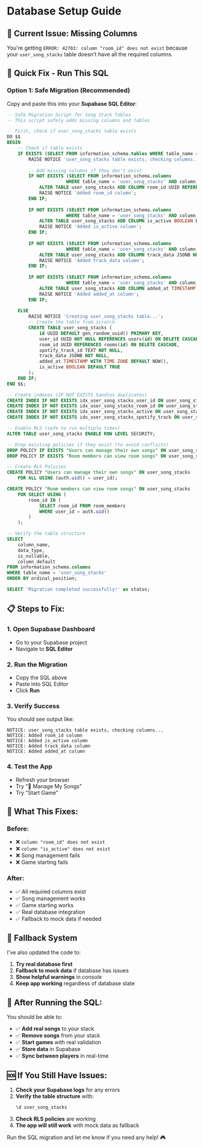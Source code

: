 # Database Setup Guide

## 🚨 **Current Issue: Missing Columns**
You're getting `ERROR: 42703: column "room_id" does not exist` because your `user_song_stacks` table doesn't have all the required columns.

## 🔧 **Quick Fix - Run This SQL**

### **Option 1: Safe Migration (Recommended)**
Copy and paste this into your **Supabase SQL Editor**:

```sql
-- Safe Migration Script for Song Stack Tables
-- This script safely adds missing columns and tables

-- First, check if user_song_stacks table exists
DO $$ 
BEGIN
    -- Check if table exists
    IF EXISTS (SELECT FROM information_schema.tables WHERE table_name = 'user_song_stacks') THEN
        RAISE NOTICE 'user_song_stacks table exists, checking columns...';
        
        -- Add missing columns if they don't exist
        IF NOT EXISTS (SELECT FROM information_schema.columns 
                      WHERE table_name = 'user_song_stacks' AND column_name = 'room_id') THEN
            ALTER TABLE user_song_stacks ADD COLUMN room_id UUID REFERENCES rooms(id) ON DELETE CASCADE;
            RAISE NOTICE 'Added room_id column';
        END IF;
        
        IF NOT EXISTS (SELECT FROM information_schema.columns 
                      WHERE table_name = 'user_song_stacks' AND column_name = 'is_active') THEN
            ALTER TABLE user_song_stacks ADD COLUMN is_active BOOLEAN DEFAULT TRUE;
            RAISE NOTICE 'Added is_active column';
        END IF;
        
        IF NOT EXISTS (SELECT FROM information_schema.columns 
                      WHERE table_name = 'user_song_stacks' AND column_name = 'track_data') THEN
            ALTER TABLE user_song_stacks ADD COLUMN track_data JSONB NOT NULL DEFAULT '{}';
            RAISE NOTICE 'Added track_data column';
        END IF;
        
        IF NOT EXISTS (SELECT FROM information_schema.columns 
                      WHERE table_name = 'user_song_stacks' AND column_name = 'added_at') THEN
            ALTER TABLE user_song_stacks ADD COLUMN added_at TIMESTAMP WITH TIME ZONE DEFAULT NOW();
            RAISE NOTICE 'Added added_at column';
        END IF;
        
    ELSE
        RAISE NOTICE 'Creating user_song_stacks table...';
        -- Create the table from scratch
        CREATE TABLE user_song_stacks (
            id UUID DEFAULT gen_random_uuid() PRIMARY KEY,
            user_id UUID NOT NULL REFERENCES users(id) ON DELETE CASCADE,
            room_id UUID REFERENCES rooms(id) ON DELETE CASCADE,
            spotify_track_id TEXT NOT NULL,
            track_data JSONB NOT NULL,
            added_at TIMESTAMP WITH TIME ZONE DEFAULT NOW(),
            is_active BOOLEAN DEFAULT TRUE
        );
    END IF;
END $$;

-- Create indexes (IF NOT EXISTS handles duplicates)
CREATE INDEX IF NOT EXISTS idx_user_song_stacks_user_id ON user_song_stacks(user_id);
CREATE INDEX IF NOT EXISTS idx_user_song_stacks_room_id ON user_song_stacks(room_id);
CREATE INDEX IF NOT EXISTS idx_user_song_stacks_active ON user_song_stacks(is_active) WHERE is_active = true;
CREATE INDEX IF NOT EXISTS idx_user_song_stacks_spotify_track ON user_song_stacks(spotify_track_id);

-- Enable RLS (safe to run multiple times)
ALTER TABLE user_song_stacks ENABLE ROW LEVEL SECURITY;

-- Drop existing policies if they exist (to avoid conflicts)
DROP POLICY IF EXISTS "Users can manage their own songs" ON user_song_stacks;
DROP POLICY IF EXISTS "Room members can view room songs" ON user_song_stacks;

-- Create RLS Policies
CREATE POLICY "Users can manage their own songs" ON user_song_stacks
    FOR ALL USING (auth.uid() = user_id);

CREATE POLICY "Room members can view room songs" ON user_song_stacks
    FOR SELECT USING (
        room_id IN (
            SELECT room_id FROM room_members 
            WHERE user_id = auth.uid()
        )
    );

-- Verify the table structure
SELECT 
    column_name, 
    data_type, 
    is_nullable,
    column_default
FROM information_schema.columns 
WHERE table_name = 'user_song_stacks' 
ORDER BY ordinal_position;

SELECT 'Migration completed successfully!' as status;
```

## 📋 **Steps to Fix:**

### **1. Open Supabase Dashboard**
- Go to your Supabase project
- Navigate to **SQL Editor**

### **2. Run the Migration**
- Copy the SQL above
- Paste into SQL Editor
- Click **Run**

### **3. Verify Success**
You should see output like:
```
NOTICE: user_song_stacks table exists, checking columns...
NOTICE: Added room_id column
NOTICE: Added is_active column
NOTICE: Added track_data column
NOTICE: Added added_at column
```

### **4. Test the App**
- Refresh your browser
- Try "🎵 Manage My Songs"
- Try "Start Game"

## 🎯 **What This Fixes:**

### **Before:**
- ❌ `column "room_id" does not exist`
- ❌ `column "is_active" does not exist`
- ❌ Song management fails
- ❌ Game starting fails

### **After:**
- ✅ All required columns exist
- ✅ Song management works
- ✅ Game starting works
- ✅ Real database integration
- ✅ Fallback to mock data if needed

## 🔄 **Fallback System**

I've also updated the code to:
1. **Try real database first**
2. **Fallback to mock data** if database has issues
3. **Show helpful warnings** in console
4. **Keep app working** regardless of database state

## 🚀 **After Running the SQL:**

You should be able to:
- ✅ **Add real songs** to your stack
- ✅ **Remove songs** from your stack  
- ✅ **Start games** with real validation
- ✅ **Store data** in Supabase
- ✅ **Sync between players** in real-time

## 🆘 **If You Still Have Issues:**

1. **Check your Supabase logs** for any errors
2. **Verify the table structure** with:
   ```sql
   \d user_song_stacks
   ```
3. **Check RLS policies** are working
4. **The app will still work** with mock data as fallback

Run the SQL migration and let me know if you need any help! 🎮 